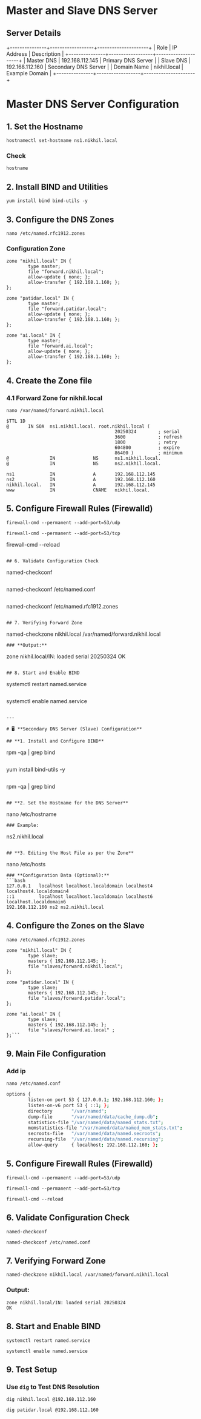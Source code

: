 # Master and Slave DNS Server

## Server Details

+---------------+------------------+---------------------+
| Role         | IP Address        | Description         |
+---------------+------------------+---------------------+
| Master DNS   | 192.168.112.145   | Primary DNS Server |
| Slave DNS    | 192.168.112.160   | Secondary DNS Server |
| Domain Name  | nikhil.local      | Example Domain     |
+---------------+------------------+---------------------+


# Master DNS Server Configuration

## 1. Set the Hostname
```
hostnamectl set-hostname ns1.nikhil.local
```
### Check
```
hostname
```

## 2. Install BIND and Utilities
```
yum install bind bind-utils -y
```

## 3. Configure the DNS Zones
```
nano /etc/named.rfc1912.zones
```

### Configuration Zone
```
zone "nikhil.local" IN {
        type master;
        file "forward.nikhil.local";
        allow-update { none; };
        allow-transfer { 192.168.1.160; };        
};

zone "patidar.local" IN {
        type master;
        file "forward.patidar.local";
        allow-update { none; };
        allow-transfer { 192.168.1.160; };
};

zone "ai.local" IN {
        type master;
        file "forward.ai.local";
        allow-update { none; };
        allow-transfer { 192.168.1.160; };
};
```

## 4. Create the Zone file
### 4.1 Forward Zone for nikhil.local
```
nano /var/named/forward.nikhil.local
```
```
$TTL 1D
@       IN SOA  ns1.nikhil.local. root.nikhil.local (
                                        20250324        ; serial
                                        3600            ; refresh
                                        1800            ; retry
                                        604800          ; expire
                                        86400 )         ; minimum
@               IN              NS      ns1.nikhil.local.
@               IN              NS      ns2.nikhil.local.

ns1             IN              A       192.168.112.145
ns2             IN              A       192.168.112.160
nikhil.local.   IN              A       192.168.112.145
www             IN              CNAME   nikhil.local.
```

## 5. Configure Firewall Rules (Firewalld)
```
firewall-cmd --permanent --add-port=53/udp
```
```
firewall-cmd --permanent --add-port=53/tcp
```
firewall-cmd --reload
```

## 6. Validate Configuration Check
```
named-checkconf
```
```
named-checkconf /etc/named.conf
```
```
named-checkconf /etc/named.rfc1912.zones
```

## 7. Verifying Forward Zone  
```
named-checkzone nikhil.local /var/named/forward.nikhil.local
```
### **Output:**
```
zone nikhil.local/IN: loaded serial 20250324
OK
```

## 8. Start and Enable BIND
```
systemctl restart named.service
```
```
systemctl enable named.service
```

---

# 🖥️ **Secondary DNS Server (Slave) Configuration**  

## **1. Install and Configure BIND**
```
rpm -qa | grep bind
```
```
yum install bind-utils -y
```
```
rpm -qa | grep bind
```

## **2. Set the Hostname for the DNS Server**  
```
nano /etc/hostname
```
### Example:
```
ns2.nikhil.local
```

## **3. Editing the Host File as per the Zone**
```
nano /etc/hosts
```
### **Configuration Data (Optional):**
```bash
127.0.0.1   localhost localhost.localdomain localhost4 localhost4.localdomain4
::1         localhost localhost.localdomain localhost6 localhost.localdomain6
192.168.112.160 ns2 ns2.nikhil.local
```

## **4. Configure the Zones on the Slave**
```
nano /etc/named.rfc1912.zones
```
```
zone "nikhil.local" IN {
        type slave;
        masters { 192.168.112.145; };
        file "slaves/forward.nikhil.local";
};

zone "patidar.local" IN {
        type slave;
        masters { 192.168.112.145; };
        file "slaves/forward.patidar.local";
};

zone "ai.local" IN {
        type slave;
        masters { 192.168.112.145; };
        file "slaves/forward.ai.local" ;
};```
```
## **9. Main File Configuration**
### Add ip 
```
nano /etc/named.conf
```
```bash
options {
        listen-on port 53 { 127.0.0.1; 192.168.112.160; };    
        listen-on-v6 port 53 { ::1; };
        directory       "/var/named";
        dump-file       "/var/named/data/cache_dump.db";
        statistics-file "/var/named/data/named_stats.txt";
        memstatistics-file "/var/named/data/named_mem_stats.txt";
        secroots-file   "/var/named/data/named.secroots";
        recursing-file  "/var/named/data/named.recursing";
        allow-query     { localhost; 192.168.112.160; };
```

## **5. Configure Firewall Rules (Firewalld)**

```
firewall-cmd --permanent --add-port=53/udp
```
```
firewall-cmd --permanent --add-port=53/tcp
```
```
firewall-cmd --reload
```

## **6. Validate Configuration Check**
```
named-checkconf
```
```
named-checkconf /etc/named.conf
```

## **7. Verifying Forward Zone**  
```
named-checkzone nikhil.local /var/named/forward.nikhil.local
```
### **Output:**
```
zone nikhil.local/IN: loaded serial 20250324
OK
```

## **8. Start and Enable BIND**
```
systemctl restart named.service
```
```
systemctl enable named.service
```

## **9. Test Setup**
### **Use `dig` to Test DNS Resolution**
```
dig nikhil.local @192.168.112.160
```
```
dig patidar.local @192.168.112.160
```

